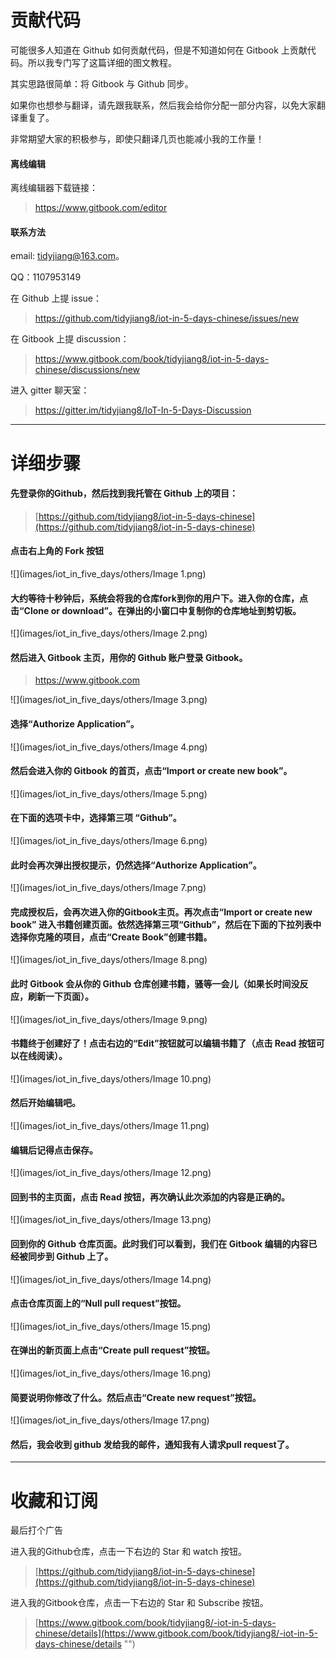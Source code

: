 # 贡献代码
可能很多人知道在 Github 如何贡献代码，但是不知道如何在 Gitbook 上贡献代码。所以我专门写了这篇详细的图文教程。

其实思路很简单：将 Gitbook 与 Github 同步。

如果你也想参与翻译，请先跟我联系，然后我会给你分配一部分内容，以免大家翻译重复了。

非常期望大家的积极参与，即使只翻译几页也能减小我的工作量！

####  离线编辑
离线编辑器下载链接：

> https://www.gitbook.com/editor

####  联系方法
email: tidyjiang@163.com。

QQ：1107953149

在 Github 上提 issue：
> https://github.com/tidyjiang8/iot-in-5-days-chinese/issues/new

在 Gitbook 上提 discussion：
> https://www.gitbook.com/book/tidyjiang8/iot-in-5-days-chinese/discussions/new

进入 gitter 聊天室：
> https://gitter.im/tidyjiang8/IoT-In-5-Days-Discussion


----------
# 详细步骤
#### 先登录你的Github，然后找到我托管在 Github 上的项目：
> [https://github.com/tidyjiang8/iot-in-5-days-chinese](https://github.com/tidyjiang8/iot-in-5-days-chinese)

#### 点击右上角的 Fork 按钮

![](images/iot_in_five_days/others/Image 1.png)

#### 大约等待十秒钟后，系统会将我的仓库fork到你的用户下。进入你的仓库，点击“Clone or download”。在弹出的小窗口中复制你的仓库地址到剪切板。

![](images/iot_in_five_days/others/Image 2.png)

#### 然后进入 Gitbook 主页，用你的 Github 账户登录 Gitbook。
> https://www.gitbook.com



![](images/iot_in_five_days/others/Image 3.png)

#### 选择“Authorize Application”。

![](images/iot_in_five_days/others/Image 4.png)

#### 然后会进入你的 Gitbook 的首页，点击“Import or create new book”。

![](images/iot_in_five_days/others/Image 5.png)

#### 在下面的选项卡中，选择第三项 “Github”。

![](images/iot_in_five_days/others/Image 6.png)

#### 此时会再次弹出授权提示，仍然选择“Authorize Application”。

![](images/iot_in_five_days/others/Image 7.png)

#### 完成授权后，会再次进入你的Gitbook主页。再次点击“Import or create new book” 进入书籍创建页面。依然选择第三项“Github”，然后在下面的下拉列表中选择你克隆的项目，点击“Create Book”创建书籍。

![](images/iot_in_five_days/others/Image 8.png)

#### 此时 Gitbook 会从你的 Github 仓库创建书籍，骚等一会儿（如果长时间没反应，刷新一下页面）。

![](images/iot_in_five_days/others/Image 9.png)

#### 书籍终于创建好了！点击右边的“Edit”按钮就可以编辑书籍了（点击 Read 按钮可以在线阅读）。

![](images/iot_in_five_days/others/Image 10.png)

#### 然后开始编辑吧。

![](images/iot_in_five_days/others/Image 11.png)

#### 编辑后记得点击保存。

![](images/iot_in_five_days/others/Image 12.png)

#### 回到书的主页面，点击 Read 按钮，再次确认此次添加的内容是正确的。

![](images/iot_in_five_days/others/Image 13.png)


#### 回到你的 Github 仓库页面。此时我们可以看到，我们在 Gitbook 编辑的内容已经被同步到 Github 上了。

![](images/iot_in_five_days/others/Image 14.png)

#### 点击仓库页面上的“Null pull request”按钮。

![](images/iot_in_five_days/others/Image 15.png)

#### 在弹出的新页面上点击“Create pull request”按钮。

![](images/iot_in_five_days/others/Image 16.png)

#### 简要说明你修改了什么。然后点击“Create new request”按钮。

![](images/iot_in_five_days/others/Image 17.png)


#### 然后，我会收到 github 发给我的邮件，通知我有人请求pull request了。

-------------

# 收藏和订阅

最后打个广告

进入我的Github仓库，点击一下右边的 Star 和 watch 按钮。
> [https://github.com/tidyjiang8/iot-in-5-days-chinese](https://github.com/tidyjiang8/iot-in-5-days-chinese)

进入我的Gitbook仓库，点击一下右边的 Star 和 Subscribe 按钮。

> [https://www.gitbook.com/book/tidyjiang8/-iot-in-5-days-chinese/details](https://www.gitbook.com/book/tidyjiang8/-iot-in-5-days-chinese/details "")

